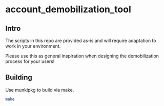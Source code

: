 # account_demobilization_tool

## Intro

The scripts in this repo are provided as-is and will require adaptation to work
in your environment.

Please use this as general inspiration when designing the demobilization process
for your users!

## Building

Use munkipkg to build via make.

```sh
make
```
